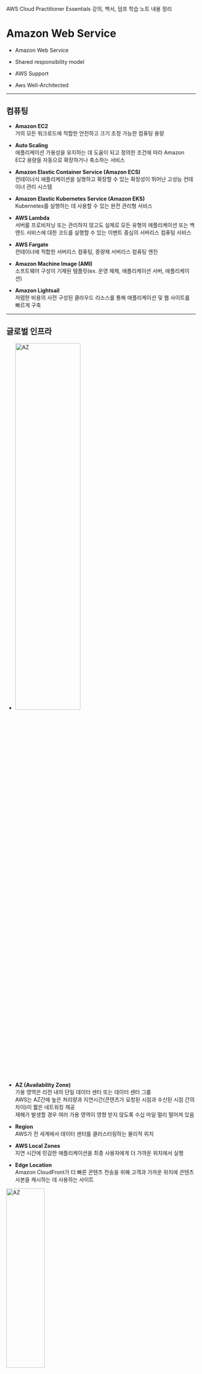 AWS Cloud Practitioner Essentials 강의, 백서, 덤프 학습 노트 내용 정리

Amazon Web Service
==================

- Amazon Web Service

- Shared responsibility model

- AWS Support

- Aws Well-Architected

- - -
## **컴퓨팅**  

- **Amazon EC2**   
거의 모든 워크로드에 적합한 안전하고 크기 조정 가능한 컴퓨팅 용량

- **Auto Scaling**   
애플리케이션 가용성을 유지하는 데 도움이 되고 정의한 조건에 따라 Amazon EC2 용량을 자동으로 확장하거나 축소하는 서비스

- **Amazon Elastic Container Service (Amazon ECS)**   
컨테이너식 애플리케이션을 실행하고 확장할 수 있는 확장성이 뛰어난 고성능 컨테이너 관리 시스템

- **Amazon Elastic Kubernetes Service (Amazon EKS)**   
Kubernetes를 실행하는 데 사용할 수 있는 완전 관리형 서비스

- **AWS Lambda**   
서버를 프로비저닝 또는 관리하지 않고도 실제로 모든 유형의 애플리케이션 또는 백엔드 서비스에 대한 코드를 실행할 수 있는 이벤트 중심의 서버리스 컴퓨팅 서비스

- **AWS Fargate**   
컨테이너에 적합한 서버리스 컴퓨팅, 종량제 서버리스 컴퓨팅 엔진

- **Amazon Machine Image (AMI)**   
소프트웨어 구성이 기재된 템플릿(ex. 운영 체제, 애플리케이션 서버, 애플리케이션)

- **Amazon Lightsail**   
저렴한 비용의 사전 구성된 클라우드 리소스를 통해 애플리케이션 및 웹 사이트를 빠르게 구축

- - -
## **글로벌 인프라**

- <img src="https://github.com/Hakunam97/TIL/blob/master/AWS/images/AZ.JPG" width="60%" height="50%" title="AZ" alt="AZ"></img>

- **AZ (Availability Zone)**   
가용 영역은 리전 내의 단일 데이터 센터 또는 데이터 센터 그룹   
AWS는 AZ간에 높은 처리량과 지연시간(콘텐츠가 요청된 시점과 수신된 시점 간의 차이)이 짧은 네트워킹 제공   
재해가 발생할 경우 여러 가용 영역이 영향 받지 않도록 수십 마일 멀리 떨어져 있음

- **Region**   
AWS가 전 세계에서 데이터 센터를 클러스터링하는 물리적 위치

- **AWS Local Zones**   
지연 시간에 민감한 애플리케이션을 최종 사용자에게 더 가까운 위치에서 실행

- **Edge Location**   
Amazon CloudFront가 더 빠른 콘텐츠 전송을 위해 고객과 가까운 위치에 콘텐츠 사본을 캐시하는 데 사용하는 사이트

<img src="https://github.com/Hakunam97/TIL/blob/master/AWS/images/%EC%97%A3%EC%A7%80%EB%A1%9C%EC%BC%80%EC%9D%B4%EC%85%98.JPG" width="45%" height="35%" title="AZ" alt="AZ"></img>

- - -

## **스토리지**   
- **Amazon Simple Storage Service (Amazon S3)**   
웹 어느 곳에서든지 용량에 관계없이 데이터를 저장하고 검색할 수 있는 단순한 웹 서비스 인터페이스를 갖춘 객체 스토리지   

    - **범용**
        - **S3 Standard**   
        자주 액세스하는 데이터용으로 설계, 최소 3개의 가용 영역에 데이터를 저장

    - **알 수 없거나 변화하는 액세스**
        - **S3 Intelligent-Tiering**   
        Amazon S3가 객체의 액세스 패턴을 모니터링하여 이동 시킴

    - **빈번하지 않은 액세스**
        - **S3 Standard-Infrequent Access (S3 Standard-IA)**   
        자주 액세스하지 않는 데이터에 이상적

        - **S3 One Zone-Infrequent Access (S3 One Zone-IA)**   
        단일 가용 영역에 데이터를 저장, S3 Standard-IA보다 낮은 스토리지 가격

    - **아카이브**
        - **Amazon S3 Glacier Instant Retrieval**   
        거의 액세스하지 않으면서 밀리초 단위의 검색이 필요한 장기 데이터에 대해 가장 저렴한 비용의 스토리지를 제공하는 아카이브 스토리지 클래스

        - **Amazon S3 Glacier Flexible Retrieval (이전 S3 Glacier)**   
        연간 1~2회 액세스, 데이터 보관 및 장기 백업을 목적으로 안전하고 안정적이며 비용이 매우 저렴한 Amazon S3 스토리지 클래스

        - **Amazon S3 Glacier Deep Archive**   
        S3에서 가장 저렴, 7~10년 동안 유지되는 데이터의 장기 보관을 위해 설계된 최저 비용 스토리지 클래스

    - **기타**   
        - **Amazon Elastic Block Store (Amazon EBS)**   
        Elastic Block Store, Amazon EC2 인스턴스에 사용할 수 있는 고가용성 영구 블록 스토리지 볼륨   
        데이터에 빠르게 액세스하고 장기적으로 지속해야 하는 경우 Amazon EBS를 사용하는 것이 좋음, 파일 시스템, 데이터 베이스 또는 애플리케이션의 기본 스토리지로 사용하기에 특히 적합   
        단일 가용영역에 데이터 저장

        - **Amazon Elastic File System (Amazon EFS)**   
        Managed NFS (network file system), 여러 EC2에 마운트 가능, 고가용성   
        여러 가용영역에 걸쳐 데이터 저장   
        스토리지를 프로비저닝하고 관리할 필요 없이 파일 데이터를 공유할 수 있는 탄력적인 파일 시스템을 제공

        - **AWS Storage Gateway**   
        거의 무제한의 클라우드 스토리지 액세스를 온프레미스에 제공하는 하이브리드 클라우드 스토리지 서비스 세트

        - **Amazon S3 Transfer Acceleration**   
        클라이언트와 S3 버킷 간의 장거리 파일 전송을 파일을 빠르고 쉽고 안전하게 전송할 수 있는 버킷 수준 기능

- - -

## **데이터베이스**

- **Amazon Aurora**   
클라우드를 위해 구축된 MySQL 및 PostgreSQL 호환 관계형 데이터베이스.   
1/10의 비용으로 상용 데이터베이스 수준의 성능 및 가용성 제공.   
데이터 복제 across multiple AZ

- **Amazon RDS**   
클라우드에서 간편하게 데이터베이스를 설치   
운영 및 확장할 수 있는 관리형 서비스 모음   
SQL based DB

- **Amazon DynamoDB Accelerator (DAX)**   
DynamoDB용 인 메모리 캐시

- **Amazon ElastiCache**   
자주 사용되는 요청의 읽기 시간을 향상시키기 위해 데이터베이스 위에 캐싱 계층을 추가하는 서비스   
두 가지 데이터 저장소 Redis 및 Memcached를 지원

- **Amazon Redshift**   
빅 데이터 분석에 사용할 수 있는 데이터 웨어하우징 서비스

- **Amazon DocumentDB**   
MongoDB 워크로드를 지원하는 문서 데이터베이스 서비스   
NoSQL databases

- **Amazon Neptune**   
그래프 데이터베이스 서비스, 추천 엔진, 사기 탐지, 지식 그래프와 같이 고도로 연결된 데이터 세트로 작동하는 애플리케이션을 빌드하고 실행

- **Amazon Quantum Ledger Database (QLDB)**   
완전관리형 원장 데이터베이스로, 투명하고, 변경 불가능하며, 암호화 방식으로 검증 가능한 트랜잭션 로그를 제공

- **Amazon Managed Blockchain**   
오픈 소스 프레임워크를 사용하여 블록체인 네트워크를 생성하고 관리하는 데 사용할 수 있는 서비스

- - -

## **마이그레이션**

- **AWS Application Discovery Service**    
온프레미스에서 실행되는 애플리케이션, 관련 종속성 및 성능 프로파일을 자동으로 식별하여 마이그레이션 지원

- **AWS Snowcone**   
작고 견고하며 안전한 엣지 컴퓨팅 및 데이터 전송

- **AWS Snowmobile**   
대용량 데이터를 AWS로 이동하는 데 사용하는 엑사바이트 규모의 데이터 전송

- **AWS Snowball Edge**   
  안전한 엣지 컴퓨팅 및 오프라인 데이터 전송

- **AWS Directory Service**   
AWS의 관리형 Microsoft Active Diretory, 디렉터리 인식 온프레미스 워크로드를 손쉽게 마이그레이션   
실제 Microsoft Active Directory (AD) 사용

- **AWS Glue**   
서버리스 데이터 통합 서비스, 이벤트 주도 ETL (추출, 변형 및 로드) 파이프라인

- **AWS DataSync**   
온프레미스와 AWS 스토리지 서비스 사이에서 데이터 이동을 자동화 및 가속화하는 안전한 온라인 서비스

- - -

## **네트워킹과 콘텐츠 전송**

<img src="https://github.com/Hakunam97/TIL/blob/master/AWS/images/%EC%9D%B8%ED%84%B0%EB%84%B7_%EA%B2%8C%EC%9D%B4%ED%8A%B8%EC%9B%A8%EC%9D%B4.jpg" width="50%" height="40%" title="gateway" alt="gateway"></img>

- **Amazon VPC**   
고객이 정의한 가상 네트워크에서 AWS 리소스를 시작할 수 있도록 AWS 클라우드에서 논리적으로 격리된 공간을 프로비저닝   
VPC can span all Availability Zones within an AWS Region.

- **AWS Internet Gateway**   
인터넷 게이트웨이는 VPC와 인터넷 간의 연결

- **NAT Gateway**   
NAT 게이트웨이는 NAT (네트워크 주소 변환) 서비스   
Private 서브넷이 외부의 Public 외부 서비스와 통신을 하기 위해 사용

- **Virtual Private Gateway**   
가상 프라이빗 게이트웨이는 보호된 인터넷 트래픽이 VPC로 들어오도록 허용하는 구성 요소

<img src="https://github.com/Hakunam97/TIL/blob/master/AWS/images/%EA%B0%80%EC%83%81%ED%94%84%EB%9D%BC%EC%9D%B4%EB%B9%97%EA%B2%8C%EC%9D%B4%ED%8A%B8%EC%9B%A8%EC%9D%B4.jpg" width="50%" height="40%" title="private_gateway" alt="private_gateway"></img>

- **Amazon CloudFront**   
웹 사이트, API, 동영상 콘텐츠 또는 기타 웹 자산의 전송을 가속화하는 글로벌 콘텐츠 전송 네트워크 (CDN) 서비스

- **AWS Global Accelerator**   
여러 AWS 리전의 엔드포인트를 지원하는 글로벌 서비스   
AWS 글로벌 네트워크를 사용하여 글로벌 애플리케이션의 가용성 및 성능 개선, 간소화된 글로벌 트래픽 관리   
    - Improve the overall availability and performance of its applications
  
    - Use **edge locations**

- **Domain Name System (DNS)**   
DNS 확인은 도메인 이름을 IP 주소로 변환하는 프로세스

<img src="https://github.com/Hakunam97/TIL/blob/master/AWS/images/DNS.jpg" width="50%" height="40%" title="DNS" alt="DNS"></img>

- **Amazon Route 53**   
Domain Name System (DNS) 웹 서비스

<img src="https://github.com/Hakunam97/TIL/blob/master/AWS/images/CloudFront_Route53_%EC%BD%98%ED%85%90%EC%B8%A0%EC%A0%84%EC%86%A1.jpg" width="50%" height="40%" title="route53,cloudfront" alt="route53,cloudfront"></img>

- **AWS Direct Connect**   
AWS 데이터 센터와 VPC 간에 비공개 전용 연결을 설정하는 서비스   
AWS와 고객의 데잍 센터, 사무실 또는 코로케이션 환경 간에 프라이빗 연결을 설정 가능

<img src="https://github.com/Hakunam97/TIL/blob/master/AWS/images/AWS_Direct_Connect.jpg" width="50%" height="40%" title="private_gateway" alt="private_gateway"></img>

- **Amazon VPN**   
온프레미스 네트워크, 원격 사무실, 클라이언트 디바이스 및 AWS 글로벌 네트워크 사이에서 보안 연결을 설정
  - **Site-to-Site VPN**
    - Customer gateway
    - Virtual private gateway
    - Target gateway
    - Transit gateway
    - VPN connection
    - VPN tunnel

- **VPC peering**   
  프라이빗 IPv4 주소 또는 IPv6 주소를 사용하여 두 VPC 간에 트래픽을 라우팅할 수 있도록 하기 위한 **두 VPC 사이의 네트워킹 연결**

- **Elastic Load Balancing (ELB)**   
수신되는 애플리케이션 트래픽을 여러 EC2 인스턴스에 자동으로 배포

- **AWS Transit Gateway**   
VPC, AWS 계정 및 온프레미스 네트워크를 단일 게이트웨이에 손쉽게 연결   
클라우드 인프라가 전 세계적으로 확장됨에 따라 리전 간 피어링은AWS 글로벌 인프라를 사용하여 Transit Gateway를 함께 연결

- **AWS Client VPN**   
AWS 및 온프레미스 네트워크에 안전하게 액세스

- **Subnet**   
보안 또는 운영 요구 사항에 따라 리소스를 그룹화 할 수 있는 VPC 내의 한 섹션   
서브넷은 퍼블릭 또는 프라이빗일 수 있음   

<img src="https://github.com/Hakunam97/TIL/blob/master/AWS/images/%EC%84%9C%EB%B8%8C%EB%84%B7.jpg" width="30%" height="20%" title="서브넷" alt="서브넷"></img>

- - -

## **개발자 도구 - 프로비저닝, 빌드, 배포**

- **AWS CodeCommit**   
프라이빗 Git 리포지토리를 호스팅하는 안전하고 확장 가능한 소스 관리형 서비스

- **AWS CodeBuild**   
소스 코드를 컴파일하는 단계부터 테스트 실행 후 소프트웨어 패키지를 개발하여 배포하는 단계까지 마칠 수 있는 완전관리형의 지속적 통합 서비스

- **AWS CodeDeploy**   
Amazon EC2 인스턴스, 온프레미스 인스턴스, 서버리스 Lambda 함수 또는 Amazon ECS 서비스로 애플리케이션 배포를 자동화하는 배포 서비스

- **AWS CodePipeline**   
코드 변경이 발생할 때마다 사용자가 정의한 릴리스 모델을 기반으로 릴리스 프로세스의 빌드, 테스트 및 배포 단계를 자동화

- **AWS Elastic Beantalk**   
Amazon EC2 인스턴스의 플릿 크기 변경 또는 load balancing, Auto Scaling, 모니터링 등과 같은 대부분의 배포 작업을 간편하게 수행

- **AWS CloudFormation**   
인프라를 코드로 처리하여 AWS 및 서드 파티 리소스를 모델링, 프로비저닝 및 관리

- **AWS Cloud9**   
브라우저만으로 코드를 작성, 실행 및 디버깅할 수 있는 클라우드 기반 IDE (통합 개발 환경)

- **AWS software development kits (SDKs)**   
  allows to connect AWS Services programmatically

- **AWS CodeStar**   
AWS에서 애플리케이션을 신속하게 개발, 빌드 및 배포

- **AWS X-Ray**   
프로덕션 분산 애플리케이션의 분석 및 디버깅

- - -

## **관리 도구**

- **Amazon CloudWatch**   
AWS 및 온프레미스에서 AWS 리소스 및 애플리케이션의 관찰 기능

- **AWS Config**   
AWS 리소스 구성을 측정, 기록, 감사 및 평가할 수 있는 서비스, Auditing

- **Service Quotas(서비스 할당량)**   
  AWS다수에 대한 할당량 관리를 돕는 서비스   
  한 곳에서 서비스를 이용할 수 있음   
  할당량 증가를 요청 가능

- **AWS OpsWorks**   
Chef 및 Puppet을 사용해 운영을 자동화

- **AWS Service Catalog**   
AWS 제품 카탈로그를 생성, 구성 및 관리   
> 관리자는 카탈로그에서 제품 포트폴리오를 어셈블하여 프로비저닝 시 사용할 **제약 조건** 및 리소스 태그를 추가한 후 다음을 통해 포트폴리오에 대한 **액세스를 부여**
    - 표준화
    - 셀프 서비스 검색 및 시작
    - 세분화된 액세스 제어
    - 확장성 및 버전 제어

- **AWS Trusted Advisor**   
AWS 환경을 검사하고 AWS 모범 사례에 따라 실시간 권장 사항을 제시하는 웹 서비스

- **AWS Personal Health Dashboard**   
AWS 환경에 영향을 주는 주요 이벤트 및 변경 사항 보기

- **AWS Managed Services**   
AWS 인프라 운영 위임하기

- **AWS Systems Manager**   
AWS 및 온프레미스 리소스에 대한 운영 인사이트 확보, 하이브리드 클라우드 환경을 위한 안전한 엔드 투 엔드 관리 솔루션

- **AWS Outposts**   
온프레미스에서 AWS 서비스 실행하는 완전 관리형 인프라로서 하이브리드 환경 구축

- **AWS Command Line Interface (AWS CLI)**   
여러 AWS 서비스를 명령줄에서 제어하고 스크립트를 통해 자동화

- **AWS Cloud Map**   
클라우드 리소스 검색 서비스

- - -

## **보안, 자격 증명 및 규정 준수**

- **Amazon Cloud Directory**   
AWS 클라우드 기반의 완전관리형 계층 구조적 데이터 스토어

- **AWS Identity and Access Management (IAM)**   
AWS 서비스 및 리소스에 세분화된 권한 적용

- **AWS IAM Access Analyzer**   
    - 외부 entity와 공유되는 조직 및 계정 내 리소스(예: Amazon S3 버킷 또는 IAM 역할)를 식별할 수 있음   
    - Identify the resources in your organization and accounts, such as Amazon S3 buckets or IAM roles, shared with an external entity
  
    - Checks access policies and offers actionable recommendations to help users set secure and functional policies

- **Amazon Inspector**   
소프트웨어 취약성 및 의도하지 않은 네트워크 노출에 대해 AWS 워크로드를 지속적으로 스캔하는 자동화된 취약성 관리 서비스

- **AWS CloudHSM**   
AWS 클라우드에서 자체 암호화 키를 손쉽게 생성 및 사용할 수 있도록 지원하는 클라우드 기반 하드웨어 보안 모듈 (HSM)

- **AWS Key Management Service (KMS)**   
데이터 암호화에 사용하는 암호화 키를 쉽게 생성하고 제어할 수 있게 해주는 관리형 서비스

- **AWS Organization**   
AWS 리소스를 확장할 때 중앙 집중식으로 환경 관리 및 규제   
여러 계정을 중앙에서 관리

- **AWS Shield**   
DDoS 공격으로부터 애플리케이션을 보호하는 서비스

- **Network ACLs**   
네트워크 ACL (액세스 제어 목록)은 서브넷 수준에서 인바운드 및 아웃바운드 트래픽을 제어하는 가상 방화벽   
stateless

- **AWS WAF**   
웹 애플리케이션으로 들어오는 네트워크 요청을 모니터링할 수 있는 웹 애플리케이션 방화벽, SQL 주입 또는 사이트 간 스크립팅과 같은 일반적인 공격 패턴을 차단

- **AWS CloudTrail**   
계정에 대한 API 호출을 기록

- **Amazon Macie**   
완전관리형 데이터 보안 및 데잍 프리이버시 서비스로서, 기계 학습 및 패턴 일치를 활용하여 AWS에서 민감한 데이터를 검색하고 보호

- **Amazon GuardDuty**   
AWS 계정 및 워크로드에서 악의적 활동을 모니터링하고 상세한 보안 결과를 제공하여 가시성 및 해결을 촉진하는 위협 탐지 서비스

- **AWS Secrets Manager**   
수명 주기 동안 데이터베이스 자격 증명, API 키 및 기타 보안 정보를 손쉽게 교체, 관리 및 검색

- **AWS Security Bulletins**   
보안 공지

- **AWS Systems Manager Session Manager**   
IAM 정책을 사용하여 관리형 노트에 대한 중앙 집중식 액세스 제어   
인바운드 포트를 열 필요가 없고 배스천 호스트 또는 SSH 키를 관리할 필요가 없음

- **AWS Security Hub**   
AWS 내의 보안 상태에 대한 포괄적인 보기를 제공.   
AWS를 통해 보안 업계 표준 및 모범 사례를 준수하는지 확인

- **AWS Control Tower**   
다중 계정 환경을 설정하고 관리

- **AWS Resource Access Manager**   
WS 계정 전체, AWS Organizations의 조직 또는 조직 단위(OU) 내, 그리고 지원되는 리소스 유형에 대한 IAM 역할 및 IAM 사용자와 리소스를 안전하게 공유

- **AWS Artifact**   
AWS 보안 및 규정 준수 (compliance) 보고서 및 일부 온라인 계약에 대한 온디맨드 액세스를 제공하는 서비스

- **VPC Flow Logs**   
VPC의 네트워크 인터페이스에서 전송되고 수신되는 IP 트래픽에 대한 정보를 수집하는 기능

- **Service control policies (SCPs)**   
  restrict services, actions, and account privileges for users

- - -

## **인공 지능**

- **Amazon QuickSight**   
    - 조직의 모든 사람이 자연어로 질문하거나 대화형 대시보드를 통해 탐색하거나 기계 학습을 기반으로 패턴과 이상값을 자동으로 찾는 방법
    - Visual reports from AWS Cost and Usage Report data

- **Amazon Polly**   
딥 러닝을 사용하여 텍스트를 음성으로 전환

- **Amazon Transcribe**   
음성을 텍스트로 전환

- **Amazon Comprehend**   
기계 학습을 사용하여 텍스트에서 유용한 인사이트 및 관계를 찾아내는 자연어 처리(NLP) 서비스

- **Amazon Rekognition**   
기계 학습을 통해 이미지 및 비디오 분석 자동화

- **Amazon Lex**   
음성 및 텍스트 챗봇 빌드

- **Amazon Fraud Detector**   
잠재적인 온라인 사기 행위를 식별

- - -

## **모바일 서비스**

- **Amazon Cognito**   
웹과 모바일 앱에 빠르고 손쉽게 사용자 가입, 로그인 및 액세스 제어

- **Amazon Pinpoint**   
다채널 마케팅 커뮤니케이션 서비스

- - -

## **애플리케이션 서비스**

- **Amazon API Gateway**   
모든 규모의 API를 생성, 유지 관리 및 보호

- - -

## **메시징**

- **Amazon Simple Notification Service (Amazon SNS)**   
게시/구독 서비스, 완전관리형 pub/sub 메시징, SMS, 이메일 및 모바일 푸시 알림

- **Amazon Simple Queue Service (Amazon SQS)**   
메시지 손실이나 다른 서비스 사용 없이 소프트웨어 구성 요소 간에 메시지를 전송, 저장, 수신

- **Amazon SES**   
이메일 서비스

- - -

## **데스크톱 및 앱 스트리밍**

- **Amazon AppStream 2.0**   
원격 작업 액세스를 지원하는 완전관리형의 비영구 데스크톱 및 애플리케이션 서비스

- - -

## **요금**

- **AWS Pricing Calculator**   
사용량에 따른 월별 아키텍처 솔루션 비용을 예측할 수 있는 온라인 툴, notification 발생

- **AWS Budgets**   
유동적인 예산 및 에측 기능을 사용해 계획 및 비용 제어 과정 개선

- **Cost Explorer**   
시간 경과에 따라 AWS 비용 및 사용량을 시각화, 이해, 관리할 수 있는 도구

- **AWS Total Cost of Ownership (TCO) Calculator**   
온프레미스에서 AWS 마이그레이션 시 비용 예측

- **Cost allocation tags (비용 할당 태그)**   
  비용 할당 보고서의 리소스 비용을 정리하기 때문에 사용자는 쉽게 AWS 비용을 분류하고 추적   
  비용 할당 태그를 이용하면 AWS 비용을 더 자세히 추적

- - -

## **기타**

- **Amazon Connect**   
사용하기 쉬운 옴니 채널 클라우드 고객 센터를 통해 저렴한 비용으로 우수한 고객 서비스 제공

- **AWS Backup**   
AWS 서비스 전체에 걸쳐 중앙에서 백업을 관리 및 자동화

- **AWS AppSync**   
확장 가능한 GraphQL API로 애플리케이션 개발 가속화

- **AWS Wavelength Zones**   
대기 시간이 매우 짧은 5G 디바이스용 애플리케이션 제공

- - -

기타 AWS 개념
==============

## **공동 책임 모델 shared responsibility model**

<img src="https://github.com/Hakunam97/TIL/blob/master/AWS/images/%EA%B3%B5%EB%8F%99%EC%B1%85%EC%9E%84%EB%AA%A8%EB%8D%B8.JPG" width="65%" height="55%" title="Shared" alt="shared"></img>

- **고객 : 클라우드 내부의 보안**
    - AWS 클라우드 내에서 생성하고 배치하는 모든 것의 보안 책임
    - 고객이 수행하는 보안 단계는 사용하는 서비스, 시스템의 복잡성, 회사별 운영 및 보안 요구 사항과 같은 요소에 따라 달리진다.
    - 대상 ex1) EC2
        - 게스트 운영 체제(업데이트, 보안 패치 등)
        - 고객이 인스턴스에 설치한 모든 애플리케이션 소프트웨어, 유틸리티
        - 인스턴스별로 AWS에서 제공한 방화벽(보안 그룹)의 구성

    - 대상 ex2) S3 및 Amazon DynamoDB
        - AWS : 인프라 계층, 운영 체제, 플랫폼
        - 고객 : 데이터 관리(암호화 옵션 포함), 자산 분류, 허가 담당하는 IAM 사용 책임

- **AWS : 클라우드 자체의 보안**
    - 클라우드 자체의 보안 책임

    - 인프라의 모든 계층에서 구성 요소를 운영, 관리 및 제어
    - 대상
        - 데이터 센터의 물리적 보안
        - 하드웨어 및 소프트웨어
        - 인프라 : AWS 리전, 가용 영역 및 엣지 로케이션 등
        - 네트워크 인프라
        - 가상화 인프라

- **AWS, 고객 공동 책임**
    - **Patch management (패치 관리)**
    - **Cloud awareness and training**

- - -

## **AWS Support**   
Basic, Developer, Business, Enterprise 총 4가지 종류의 Support가 있다.

- **Basic**
    - Basic Support는 모든 AWS 고객에게 무료로 제공

    - 제한된 AWS Trusted Advisor 검사에 액세스

    - AWS Personal Health Dashboard를 사용


- **Developer Support**
    - 모범 사례 지침

    - 클라이언트 측 진단 도구

    - AWS 제품, 기능 및 서비스를 함께 사용하는 방법에 대한 지침으로 구성된 빌딩 블록 아키텍처 지원

- **Business Support**
    - 특정 요구 사항을 가장 잘 지원할 수 있는 AWS 제품, 기능 및 서비스를 식별하기 위한 사용 사례 지침
    
    - 모든 AWS Trusted Advisor 검사

    - 일반적인 운영 체제 및 애플리케이션 스택 구성 요소와 같은 타사 소프트웨어에 대한 제한된 지원

    - 연중무휴로 전화, 이메일 및 채팅 액세스를 제공

- **Enterprise Support**
    - 회사의 특정 사용 사례 및 애플리케이션을 지원하기 위한 컨설팅 관계인 애플리케이션 아키텍처 지침

    - 인프라 이벤트 관리 지원 : 회사가 사용 사례를 더 잘 이해할 수 있도록 돕는 AWS Support와의 단기 계약. 회사에 아키텍처 및 확장 지침도 제공

    - 기술 지원 관리자 (TAM)

- - -

## **AWS Well-Architected**

- **Operational excellence 운영 우수성**

- **Security 보안성**

- **Reliability 안정성**

- **Performance efficiency 성능 효율성**

- **Cost optimization 비용 최적화**

- **Sustainability 지속 가능성**

- - -

## **출처**

- https://aws.amazon.com/ko/

- [AWS Cloud Practitioner Essentials (Korean)](https://explore.skillbuilder.aws/learn/signin) 

- [AWS 한글 백서](https://d1.awsstatic.com/whitepapers/ko_KR/aws-overview.pdf)